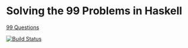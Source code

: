 Solving the 99 Problems in Haskell
==================================

[99 Questions](http://www.haskell.org/haskellwiki/H-99:_Ninety-Nine_Haskell_Problems)

[![Build Status](https://travis-ci.org/butchhoward/99Questions.svg)](https://travis-ci.org/butchhoward/99Questions)